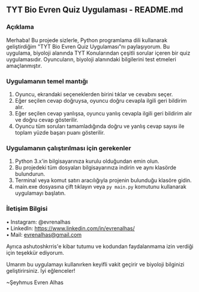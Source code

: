 ## TYT Bio Evren Quiz Uygulaması - README.md

### Açıklama
Merhaba! Bu projede sizlerle, Python programlama dili kullanarak geliştirdiğim "TYT Bio Evren Quiz Uygulaması"nı paylaşıyorum. Bu uygulama, biyoloji alanında TYT Konularından çeşitli sorular içeren bir quiz uygulamasıdır. Oyuncuların, biyoloji alanındaki bilgilerini test etmeleri amaçlanmıştır.

### Uygulamanın temel mantığı
1) Oyuncu, ekrandaki seçeneklerden birini tıklar ve cevabını seçer.
2) Eğer seçilen cevap doğruysa, oyuncu doğru cevapla ilgili geri bildirim alır.
3) Eğer seçilen cevap yanlışsa, oyuncu yanlış cevapla ilgili geri bildirim alır ve doğru cevap gösterilir.
4) Oyuncu tüm soruları tamamladığında doğru ve yanlış cevap sayısı ile toplam yüzde başarı puanı gösterilir.

### Uygulamanın çalıştırılması için gerekenler
1) Python 3.x'in bilgisayarınıza kurulu olduğundan emin olun.
2) Bu projedeki tüm dosyaları bilgisayarınıza indirin ve aynı klasörde bulundurun. 
3) Terminal veya komut satırı aracılığıyla projenin bulunduğu klasöre gidin.
4) main.exe dosyasına çift tıklayın veya `py main.py` komutunu kullanarak uygulamayı başlatın.

### İletişim Bilgisi
• Instagram: @evrenalhas  
• LinkedIn: https://www.linkedin.com/in/evrenalhas/  
• Mail: evrenalhas@gmail.com

Ayrıca ashutoshkrris'e kibar tutumu ve kodundan faydalanmama izin verdiği için teşekkür ediyorum.

Umarım bu uygulamayı kullanırken keyifli vakit geçirir ve biyoloji bilginizi geliştirirsiniz. İyi eğlenceler!

~Şeyhmus Evren Alhas